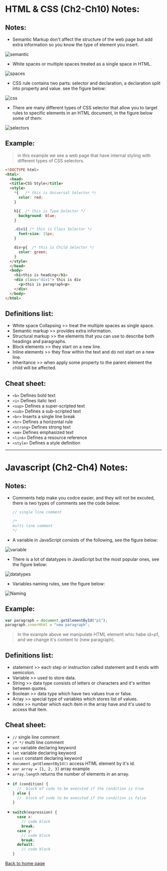 # **HTML & CSS (Ch2-Ch10) Notes:**

## Notes:
+ Semantic Markup don't affect the structure of the web page but add extra information so you know the type of element you insert.

![semantic](img/semantic.png)

+ White spaces or multiple spaces treated as a single space in HTML.

![spaces](img/whitespace.jpg)

+ CSS rule contains two parts: selector and declaration, a declaration split into property and value. see the figure below:

![css](img/CSSrule.png)

+ There are many different types of CSS selector that allow you to target rules to specific elements in an HTML document, in the figure below some of them:

![selectors](img/selectors.jpg)

## Example:

> in this example we see a web page that have internal styling with different types of CSS selectors.

```html
<!DOCTYPE html>
<html>
  <head>
  <title>CSS Style</title>
  <style>
    *{   /* this is Universal Selector */
      color: red;
    }

    h1{  /* this is Type Selector */
      background: blue;
    }

    .div1{ /* this is Class Selector */
      font-size: 15px;
    }

    div>p{  /* this is Child Selector */
      color: green;
    }
  </style>
  </head>
  <body>
    <h1>this is heading</h1>
    <div class="div1"> this is div
      <p>this is paragraph<p>
    </div>
  </body>
</html>  
```

## Definitions list:
+ White space Collapsing >> treat the multiple spaces as single space.
+ Semantic markup >> provides extra information.
+ Structural markup >> the elements that you can use to describe both headings and paragraphs.
+ Block elements >> they start on a new line.
+ Inline elements >> they flow within the text and do not start on a new line.
+ Inheritance >> when apply some property to the parent element the child will be affected.

## Cheat sheet:

+ `<b>` Defines bold text
+ `<i>` Defines italic text
+ `<sup>` Defines a super-scripted text
+ `<sub>` Defines a sub-scripted text
+ `<br>` Inserts a single line break
+ `<hr>` Defines a horizontal rule
+ `<strong>` Defines strong text
+ `<em>` Defines emphasized text
+ `<link>` Defines a resource reference
+ `<style>` Defines a style definition

---
# **Javascript (Ch2-Ch4) Notes:**

## Notes:
+ Comments help make you codce easier, and they will not be excuted, there is two types of comments see the code below:

  ```javascript
  // single line comment

  /*
  multi line comment
  */
  ```
+ A variable in JavaScript consists of the following, see the figure below:

![variable](img/variable.png)

+ There is a lot of datatypes in JavaScript but the most popular ones, see the figure below:

![datatypes](img/datatypes.jpg)

+ Variables naming rules, see the figure below:

![Naming](img/VarNaming.jpg)

## Example:

```javascript
var paragraph = document.getElementById("p1");
paragraph.innerHtml = "new paragraph";
```
> In the example above we manipulate HTML element whic habe id=p1, and we change it's content to (new paragraph).

## Definitions list:

+ statement >> each step or instruction called statement and it ends with semicolon.
+ Variable >> used to store data.
+ String >> data type consists of letters or characters and it's written between quotes.
+ Boolean >>  data type which have two values true or false.
+ Array >> special type of variables which stores list of values. 
+ index >> number which each item in the array have and it's used to access that item.

## Cheat sheet:

+ `//` single line comment
+ `/* */` multi line comment
+ `var` variable declaring keyword
+ `let` variable declaring keyword
+ `const` constant declaring keyword
+ `document.getElementById()` access HTML element by it's id.
+ `var array = [1, 2, 3]` array example
+ `array.length` returns the number of elements in an array.
+ ```javascript
  if (condition) {
    //  block of code to be executed if the condition is true
  } else {
    //  block of code to be executed if the condition is false
  }
  ``` 
+ ```javascript 
  switch(expression) {
    case x:
      // code block
      break;
    case y:
      // code block
      break;
    default:
      // code block
  } 
  ```


[Back to home page](../README.md)